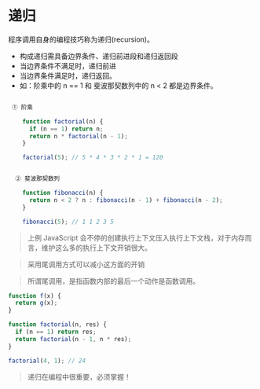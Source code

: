 # 递归

程序调用自身的编程技巧称为递归(recursion)。

- 构成递归需具备边界条件、递归前进段和递归返回段
- 当边界条件不满足时，递归前进
- 当边界条件满足时，递归返回。
- 如：阶乘中的 n == 1 和 斐波那契数列中的 n < 2 都是边界条件。

```js

 ① 阶乘

    function factorial(n) {
      if (n == 1) return n;
      return n * factorial(n - 1);
    }

    factorial(5); // 5 * 4 * 3 * 2 * 1 = 120

```

```js

  ② 斐波那契数列

    function fibonacci(n) {
      return n < 2 ? n : fibonacci(n - 1) + fibonacci(n - 2);
    }

    fibonacci(5); // 1 1 2 3 5

```

> 上例 JavaScript 会不停的创建执行上下文压入执行上下文栈，对于内存而言，维护这么多的执行上下文开销很大。

> 采用尾调用方式可以减小这方面的开销

> 所谓尾调用，是指函数内部的最后一个动作是函数调用。

```js
function f(x) {
  return g(x);
}
```

```js
function factorial(n, res) {
  if (n == 1) return res;
  return factorial(n - 1, n * res);
}

factorial(4, 1); // 24
```

> 递归在编程中很重要，必须掌握！
